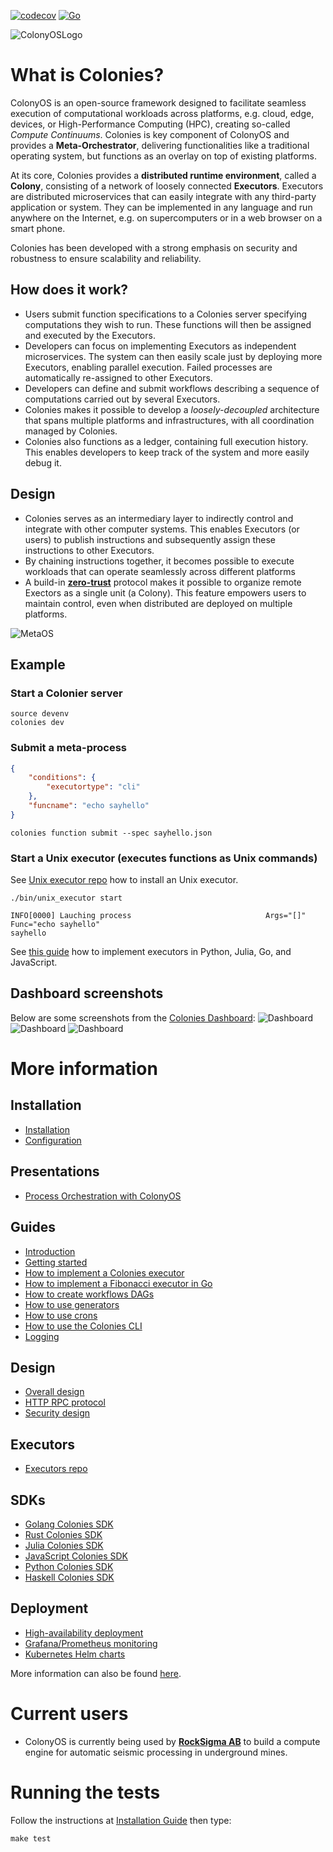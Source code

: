 [![codecov](https://codecov.io/gh/colonyos/colonies/branch/main/graph/badge.svg?token=1D4O2JVSJL)](https://codecov.io/gh/colonyos/colonies)
[![Go](https://github.com/colonyos/colonies/actions/workflows/go.yml/badge.svg)](https://github.com/colonyos/colonies/actions/workflows/go.yml)

![ColonyOSLogo](docs/images/ColonyOsLogoNoShaddow2.png)

# What is Colonies?
ColonyOS is an open-source framework designed to facilitate seamless execution of computational workloads across platforms, e.g. cloud, edge, devices, or High-Performance Computing (HPC), creating so-called *Compute Continuums*. Colonies is key component of ColonyOS and provides a **Meta-Orchestrator**, delivering functionalities like a traditional operating system, but functions as an overlay on top of existing platforms. 

At its core, Colonies provides a **distributed runtime environment**, called a **Colony**, consisting of a network of loosely connected **Executors**. Executors are distributed microservices that can easily integrate with any third-party application or system. They can be implemented in any language and run anywhere on the Internet, e.g. on supercomputers or in a web browser on a smart phone.

Colonies has been developed with a strong emphasis on security and robustness to ensure scalability and reliability.

## How does it work? 
* Users submit function specifications to a Colonies server specifying computations they wish to run. These functions will then be assigned and executed by the Executors.
* Developers can focus on implementing Executors as independent microservices. The system can then easily scale just by deploying more Executors, enabling parallel execution. Failed processes are automatically re-assigned to other Executors.
* Developers can define and submit workflows describing a sequence of computations carried out by several Executors.
* Colonies makes it possible to develop a *loosely-decoupled* architecture that spans multiple platforms and infrastructures, with all coordination managed by Colonies.
* Colonies also functions as a ledger, containing full execution history. This enables developers to keep track of the system and more easily debug it.

## Design
* Colonies serves as an intermediary layer to indirectly control and integrate with other computer systems. This enables Executors (or users) to publish instructions and subsequently assign these instructions to other Executors.
* By chaining instructions together, it becomes possible to execute workloads that can operate seamlessly across different platforms
* A build-in **[zero-trust](https://en.wikipedia.org/wiki/Zero_trust_security_model)** protocol makes it possible to organize remote Exectors as a single unit (a Colony). This feature empowers users to maintain control, even when distributed are deployed on multiple platforms.

![MetaOS](docs/images/arch.png)

## Example
### Start a Colonier server
```console
source devenv
colonies dev 
```

### Submit a meta-process
```json
{
    "conditions": {
        "executortype": "cli"
    },
    "funcname": "echo sayhello"
}
```

```console
colonies function submit --spec sayhello.json 
```

### Start a Unix executor (executes functions as Unix commands)
See [Unix executor repo](https://github.com/colonyos/executors) how to install an Unix executor. 

```console
./bin/unix_executor start 

INFO[0000] Lauching process                              Args="[]" Func="echo sayhello"
sayhello
```

See [this guide](docs/Executor.md) how to implement executors in Python, Julia, Go, and JavaScript.

## Dashboard screenshots
Below are some screenshots from the [Colonies Dashboard](https://github.com/colonyos/dashboard):
![Dashboard](docs/images/dashboard1.png)
![Dashboard](docs/images/dashboard2.png)
![Dashboard](docs/images/dashboard3.png)

# More information
## Installation
* [Installation](docs/Installation.md)
* [Configuration](docs/Configuration.md)
## Presentations
* [Process Orchestration with ColonyOS](docs/Colonies.pptx)
## Guides
* [Introduction](docs/Introduction.md)
* [Getting started](docs/GettingStarted.md)
* [How to implement a Colonies executor](docs/Executor.md)
* [How to implement a Fibonacci executor in Go](docs/GoTutorial.md)
* [How to create workflows DAGs](docs/Workflows.md)
* [How to use generators](docs/Generators.md)
* [How to use crons](docs/Crons.md)
* [How to use the Colonies CLI](docs/CLI.md)
* [Logging](docs/Logging.md)
## Design
* [Overall design](docs/Design.md)
* [HTTP RPC protocol](docs/RPC.md)
* [Security design](docs/Security.md)
## Executors
* [Executors repo](https://github.com/colonyos/executors)
## SDKs
* [Golang Colonies SDK](https://github.com/colonyos/colonies/tree/main/pkg/client)
* [Rust Colonies SDK](https://github.com/colonyos/rust)
* [Julia Colonies SDK](https://github.com/colonyos/Colonies.jl)
* [JavaScript Colonies SDK](https://github.com/colonyos/colonies.js)
* [Python Colonies SDK](https://github.com/colonyos/pycolonies)
* [Haskell Colonies SDK](https://github.com/colonyos/haskell)
## Deployment
* [High-availability deployment](docs/HADeployment.md)
* [Grafana/Prometheus monitoring](docs/Monitoring.md)
* [Kubernetes Helm charts](https://github.com/colonyos/helm)

More information can also be found [here](https://colonyos.io).

# Current users
* ColonyOS is currently being used by **[RockSigma AB](https://www.rocksigma.com)** to build a compute engine for automatic seismic processing in underground mines. 

# Running the tests
Follow the instructions at [Installation Guide](./docs/Installation.md) then type:
```console
make test
```
